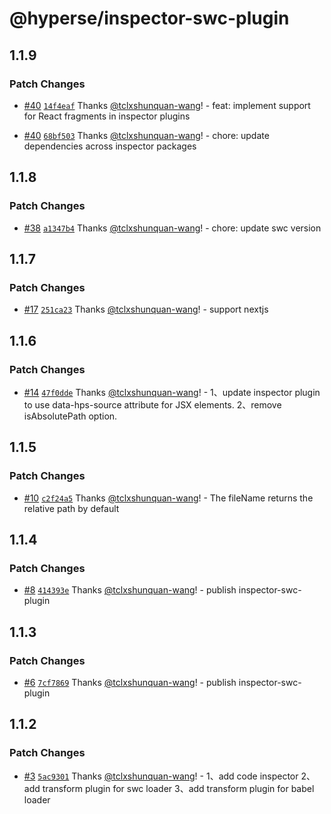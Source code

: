 # @hyperse/inspector-swc-plugin

## 1.1.9

### Patch Changes

- [#40](https://github.com/hyperse-io/code-inspector/pull/40) [`14f4eaf`](https://github.com/hyperse-io/code-inspector/commit/14f4eafac735ff180fab431f81b52e72cba2b814) Thanks [@tclxshunquan-wang](https://github.com/tclxshunquan-wang)! - feat: implement support for React fragments in inspector plugins

- [#40](https://github.com/hyperse-io/code-inspector/pull/40) [`68bf503`](https://github.com/hyperse-io/code-inspector/commit/68bf5037db8b6447ff68a6413e0ecb31bbea8d3f) Thanks [@tclxshunquan-wang](https://github.com/tclxshunquan-wang)! - chore: update dependencies across inspector packages

## 1.1.8

### Patch Changes

- [#38](https://github.com/hyperse-io/code-inspector/pull/38) [`a1347b4`](https://github.com/hyperse-io/code-inspector/commit/a1347b4862c47a2ee3aed53e72f83865424e8bf6) Thanks [@tclxshunquan-wang](https://github.com/tclxshunquan-wang)! - chore: update swc version

## 1.1.7

### Patch Changes

- [#17](https://github.com/hyperse-io/code-inspector/pull/17) [`251ca23`](https://github.com/hyperse-io/code-inspector/commit/251ca234a86be683da5c356aee53e6279866f1f7) Thanks [@tclxshunquan-wang](https://github.com/tclxshunquan-wang)! - support nextjs

## 1.1.6

### Patch Changes

- [#14](https://github.com/hyperse-io/code-inspector/pull/14) [`47f0dde`](https://github.com/hyperse-io/code-inspector/commit/47f0dde428b1d595f605021aa8a2dc0509e9e522) Thanks [@tclxshunquan-wang](https://github.com/tclxshunquan-wang)! - 1、update inspector plugin to use data-hps-source attribute for JSX elements.
  2、remove isAbsolutePath option.

## 1.1.5

### Patch Changes

- [#10](https://github.com/hyperse-io/code-inspector/pull/10) [`c2f24a5`](https://github.com/hyperse-io/code-inspector/commit/c2f24a59472dbbd3cf73b0068f621a845e6cb7be) Thanks [@tclxshunquan-wang](https://github.com/tclxshunquan-wang)! - The fileName returns the relative path by default

## 1.1.4

### Patch Changes

- [#8](https://github.com/hyperse-io/code-inspector/pull/8) [`414393e`](https://github.com/hyperse-io/code-inspector/commit/414393e41af27cd4d94a1a8cb7adc515fcb650e3) Thanks [@tclxshunquan-wang](https://github.com/tclxshunquan-wang)! - publish inspector-swc-plugin

## 1.1.3

### Patch Changes

- [#6](https://github.com/hyperse-io/code-inspector/pull/6) [`7cf7869`](https://github.com/hyperse-io/code-inspector/commit/7cf7869341e895c89ff0ebdec26c3af43d7786b7) Thanks [@tclxshunquan-wang](https://github.com/tclxshunquan-wang)! - publish inspector-swc-plugin

## 1.1.2

### Patch Changes

- [#3](https://github.com/hyperse-io/code-inspector/pull/3) [`5ac9301`](https://github.com/hyperse-io/code-inspector/commit/5ac9301ae8638580296bccc7772d42424e8107b2) Thanks [@tclxshunquan-wang](https://github.com/tclxshunquan-wang)! - 1、add code inspector
  2、add transform plugin for swc loader
  3、add transform plugin for babel loader
